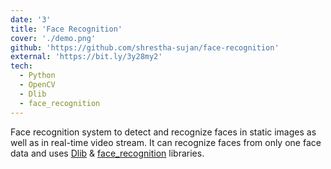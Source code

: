 ```yaml
---
date: '3'
title: 'Face Recognition'
cover: './demo.png'
github: 'https://github.com/shrestha-sujan/face-recognition'
external: 'https://bit.ly/3y28my2'
tech:
  - Python
  - OpenCV
  - Dlib
  - face_recognition
---
```


Face recognition system to detect and recognize faces in static images as well as in real-time video stream. It can recognize faces from only one face data and uses [Dlib](http://dlib.net/) &amp; [face_recognition](https://github.com/ageitgey/face_recognition) libraries.
